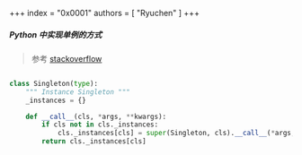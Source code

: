 +++
index = "0x0001"
authors = [
    "Ryuchen"
]
+++

##### Python 中实现单例的方式

> 参考 [stackoverflow](http://stackoverflow.com/questions/6760685/creating-a-singleton-in-python)

```Python

class Singleton(type):
    """ Instance Singleton """
    _instances = {}

    def __call__(cls, *args, **kwargs):
        if cls not in cls._instances:
            cls._instances[cls] = super(Singleton, cls).__call__(*args, **kwargs)
        return cls._instances[cls]

```